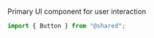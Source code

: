 <!-- README.md -->



Primary UI component for user interaction

```js
import { Button } from "@shared";
```